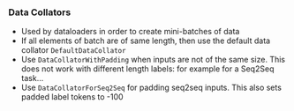 ### Data Collators
* Used by dataloaders in order to create mini-batches of data
* If all elements of batch are of same length, then use the default data collator `DefaultDataCollator`
* Use `DataCollatorWithPadding` when inputs are not of the same size. This does not work with different length labels: for example for a Seq2Seq task...
* Use `DataCollatorForSeq2Seq` for padding seq2seq inputs. This also sets padded label tokens to -100
